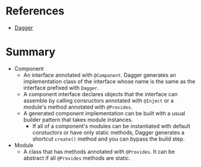 # References
- [Dagger](https://google.github.io/dagger/)

# Summary
- Component
  - An interface annotated with `@Component`. Dagger generates an implementation class
        of the interface whose name is the same as the interface prefixed with `Dagger`.
  - A component interface declares objects that the interface can assemble by calling
        consructors annotated with `@Inject` or a module's method annotated with `@Provides`.
  - A generated component implementation can be built with a usual builder pattern that
        takes module instances.
    - If all of a component's modules can be instantiated with default constuctors or have
        only static methods, Dagger generates a shortcut `create()` method and you can bypass
        the build step.
- Module
   - A class that has methods annotated with `@Provides`.  It can be abstract if all `@Provides`
        methods are static.
